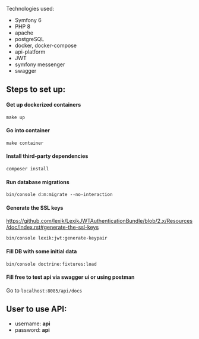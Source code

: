 Technologies used:
* Symfony 6
* PHP 8
* apache
* postgreSQL
* docker, docker-compose
* api-platform
* JWT
* symfony messenger
* swagger

## Steps to set up:

#### Get up dockerized containers
```shell
make up
```

#### Go into container
```shell
make container
```

#### Install third-party dependencies
```shell
composer install
```

#### Run database migrations
```shell
bin/console d:m:migrate --no-interaction
```

#### Generate the SSL keys
https://github.com/lexik/LexikJWTAuthenticationBundle/blob/2.x/Resources/doc/index.rst#generate-the-ssl-keys
```shell
bin/console lexik:jwt:generate-keypair
```

#### Fill DB with some initial data
```shell
bin/console doctrine:fixtures:load
```

#### Fill free to test api via swagger ui or using postman
Go to `localhost:8085/api/docs`

## User to use API:
* username: **api**
* password: **api**